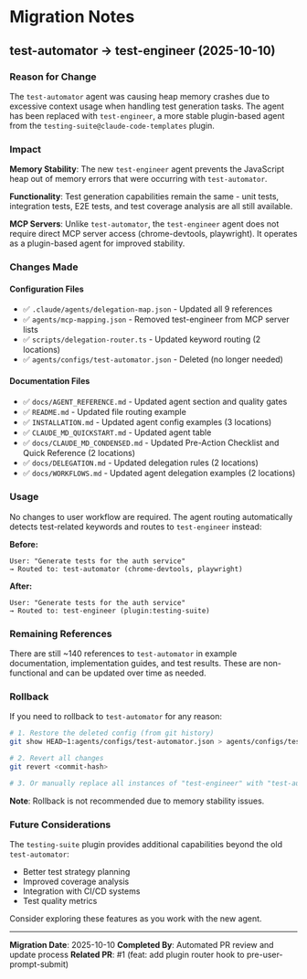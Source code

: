 # Migration Notes

## test-automator → test-engineer (2025-10-10)

### Reason for Change

The `test-automator` agent was causing heap memory crashes due to excessive context usage when handling test generation tasks. The agent has been replaced with `test-engineer`, a more stable plugin-based agent from the `testing-suite@claude-code-templates` plugin.

### Impact

**Memory Stability**: The new `test-engineer` agent prevents the JavaScript heap out of memory errors that were occurring with `test-automator`.

**Functionality**: Test generation capabilities remain the same - unit tests, integration tests, E2E tests, and test coverage analysis are all still available.

**MCP Servers**: Unlike `test-automator`, the `test-engineer` agent does not require direct MCP server access (chrome-devtools, playwright). It operates as a plugin-based agent for improved stability.

### Changes Made

#### Configuration Files
- ✅ `.claude/agents/delegation-map.json` - Updated all 9 references
- ✅ `agents/mcp-mapping.json` - Removed test-engineer from MCP server lists
- ✅ `scripts/delegation-router.ts` - Updated keyword routing (2 locations)
- ✅ `agents/configs/test-automator.json` - Deleted (no longer needed)

#### Documentation Files
- ✅ `docs/AGENT_REFERENCE.md` - Updated agent section and quality gates
- ✅ `README.md` - Updated file routing example
- ✅ `INSTALLATION.md` - Updated agent config examples (3 locations)
- ✅ `CLAUDE_MD_QUICKSTART.md` - Updated agent table
- ✅ `docs/CLAUDE_MD_CONDENSED.md` - Updated Pre-Action Checklist and Quick Reference (2 locations)
- ✅ `docs/DELEGATION.md` - Updated delegation rules (2 locations)
- ✅ `docs/WORKFLOWS.md` - Updated agent delegation examples (2 locations)

### Usage

No changes to user workflow are required. The agent routing automatically detects test-related keywords and routes to `test-engineer` instead:

**Before:**
```
User: "Generate tests for the auth service"
→ Routed to: test-automator (chrome-devtools, playwright)
```

**After:**
```
User: "Generate tests for the auth service"
→ Routed to: test-engineer (plugin:testing-suite)
```

### Remaining References

There are still ~140 references to `test-automator` in example documentation, implementation guides, and test results. These are non-functional and can be updated over time as needed.

### Rollback

If you need to rollback to `test-automator` for any reason:

```bash
# 1. Restore the deleted config (from git history)
git show HEAD~1:agents/configs/test-automator.json > agents/configs/test-automator.json

# 2. Revert all changes
git revert <commit-hash>

# 3. Or manually replace all instances of "test-engineer" with "test-automator"
```

**Note**: Rollback is not recommended due to memory stability issues.

### Future Considerations

The `testing-suite` plugin provides additional capabilities beyond the old `test-automator`:
- Better test strategy planning
- Improved coverage analysis
- Integration with CI/CD systems
- Test quality metrics

Consider exploring these features as you work with the new agent.

---

**Migration Date**: 2025-10-10
**Completed By**: Automated PR review and update process
**Related PR**: #1 (feat: add plugin router hook to pre-user-prompt-submit)
